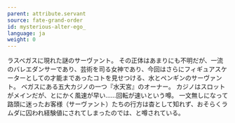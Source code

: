 ```yaml
---
parent: attribute.servant
source: fate-grand-order
id: mysterious-alter-ego_
language: ja
weight: 0
---
```


ラスベガスに現れた謎のサーヴァント。
その正体はあまりにも不明だが、一流のバレエダンサーであり、芸術を司る女神であり、今回はさらにフィギュアスケーターとしての才能まであったコトを見せつける、水とペンギンのサーヴァント。
ベガスにある五大カジノの一つ『水天宮』のオーナー。
カジノはスロットがメインだが、とにかく風速が早い……回転が速いという噂。
一文無しになって路頭に迷ったお客様（サーヴァント）たちの行方は杳として知れず、おそらくラムダに囚われ経験値にされてしまったのでは、と噂されている。
